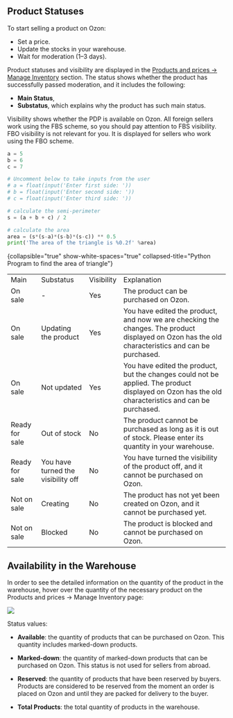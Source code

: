 [//]: # (title: Product Statuses and Availability)

## Product Statuses
To start selling a product on Ozon:
- Set a price.
- Update the stocks in your warehouse.
- Wait for moderation (1–3 days).

Product statuses and visibility are displayed in the [Products and prices → Manage Inventory](https://seller.ozon.ru/app/products?filter=all) section. 
The status shows whether the product has successfully passed moderation, and it includes the following:
- **Main Status**,
- **Substatus**, which explains why the product has such main status.

Visibility shows whether the PDP is available on Ozon. All foreign sellers work using the FBS scheme, 
so you should pay attention to FBS visibility. FBO visibility is not relevant for you. 
It is displayed for sellers who work using the FBO scheme.

``` python
a = 5
b = 6
c = 7

# Uncomment below to take inputs from the user
# a = float(input('Enter first side: '))
# b = float(input('Enter second side: '))
# c = float(input('Enter third side: '))

# calculate the semi-perimeter
s = (a + b + c) / 2

# calculate the area
area = (s*(s-a)*(s-b)*(s-c)) ** 0.5
print('The area of the triangle is %0.2f' %area)
```
{collapsible="true" show-white-spaces="true" collapsed-title="Python Program to find the area of triangle"}

<table>
<tr>
<td>Main
</td>
<td>Substatus
</td>
<td>Visibility
</td>
<td>Explanation
</td>
</tr>
<tr>
<td>On sale
</td>
<td>-
</td>
<td>Yes
</td>
<td>The product can be purchased on Ozon.
</td>
</tr>
<tr>
<td>On sale
</td>
<td>Updating the product
</td>
<td>Yes
</td>
<td>You have edited the product, and now we are checking the changes. The product displayed on Ozon has the old characteristics and can be purchased.
</td>
</tr>
<tr>
<td>On sale
</td>
<td>Not updated
</td>
<td>Yes
</td>
<td>You have edited the product, but the changes could not be applied. The product displayed on Ozon has the old characteristics and can be purchased.

</td>
</tr>
<tr>
<td>Ready for sale
</td>
<td>Out of stock
</td>
<td>No
</td>
<td>The product cannot be purchased as long as it is out of stock. Please enter its quantity in your warehouse.
</td>
</tr>
<tr>
<td>Ready for sale
</td>
<td>You have turned the visibility off	
</td>
<td>No
</td>
<td>You have turned the visibility of the product off, and it cannot be purchased on Ozon.
</td>
</tr>
<tr>
<td>Not on sale
</td>
<td>Creating
</td>
<td>No
</td>
<td>The product has not yet been created on Ozon, and it cannot be purchased yet.
</td>
</tr>
<tr>
<td>Not on sale
</td>
<td>Blocked
</td>
<td>No
</td>
<td>The product is blocked and cannot be purchased on Ozon.
</td>
</tr>
</table>

## Availability in the Warehouse

In order to see the detailed information on the quantity of the product in the warehouse, 
hover over the quantity of the necessary product on the <control>Products and prices → Manage Inventory</control> page:

![](status.251fba16.png)

Status values:
- **Available**: the quantity of products that can be purchased on Ozon. This quantity includes marked-down products.
- **Marked-down**: the quantity of marked-down products that can be purchased on Ozon. This status is not used for sellers from abroad.

- **Reserved**: the quantity of products that have been reserved by buyers. Products are considered to be reserved from the moment an order is placed on Ozon and until they are packed for delivery to the buyer.

- **Total Products**: the total quantity of products in the warehouse.